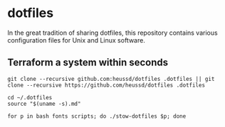 # dotfiles
In the great tradition of sharing dotfiles, this repository contains various configuration files for Unix and Linux software. 



## Terraform a system within seconds

	git clone --recursive github.com:heussd/dotfiles .dotfiles || git clone --recursive https://github.com/heussd/dotfiles .dotfiles
	
	cd ~/.dotfiles
	source "$(uname -s).md"
	
	for p in bash fonts scripts; do ./stow-dotfiles $p; done
	
	